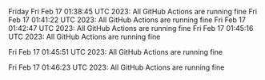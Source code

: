 
Friday
Fri Feb 17 01:38:45 UTC 2023: All GitHub Actions are running fine
Fri Feb 17 01:41:22 UTC 2023: 
All GitHub Actions are running fine
Fri Feb 17 01:42:47 UTC 2023: 
All GitHub Actions are running fine
Fri Feb 17 01:45:16 UTC 2023: 
All GitHub Actions are running fine

Fri Feb 17 01:45:51 UTC 2023: 
All GitHub Actions are running fine

Fri Feb 17 01:46:23 UTC 2023: 
All GitHub Actions are running fine

